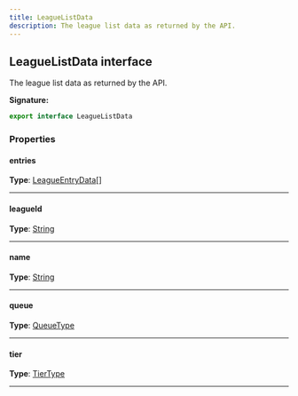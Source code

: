 ```yaml
---
title: LeagueListData
description: The league list data as returned by the API.
---
```


## LeagueListData interface

The league list data as returned by the API.

**Signature:**

```ts
export interface LeagueListData 
```

### Properties

#### entries



**Type**: [LeagueEntryData](/api/leagueentrydata)[]

---

#### leagueId



**Type**: [String](https://developer.mozilla.org/en-US/docs/Web/JavaScript/Reference/Global_Objects/String)

---

#### name



**Type**: [String](https://developer.mozilla.org/en-US/docs/Web/JavaScript/Reference/Global_Objects/String)

---

#### queue



**Type**: [QueueType](/api/queuetype)

---

#### tier



**Type**: [TierType](/api/tiertype)

---

